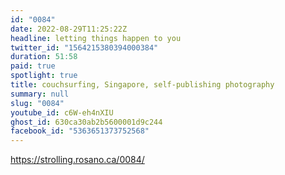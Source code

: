 ```yaml
---
id: "0084"
date: 2022-08-29T11:25:22Z
headline: letting things happen to you
twitter_id: "1564215380394000384"
duration: 51:58
paid: true
spotlight: true
title: couchsurfing, Singapore, self-publishing photography
summary: null
slug: "0084"
youtube_id: c6W-eh4nXIU
ghost_id: 630ca30ab2b5600001d9c244
facebook_id: "5363651373752568"
---
```

https://strolling.rosano.ca/0084/
